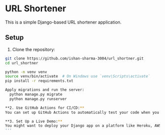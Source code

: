 # URL Shortener

This is a simple Django-based URL shortener application.

## Setup

1. Clone the repository:
```bash
git clone https://github.com/ishan-sharma-3004/url_shortner.git
cd url_shortner

python -m venv venv
source venv/bin/activate  # On Windows use `venv\Scripts\activate`
pip install -r requirements.txt

Apply migrations and run the server:
  python manage.py migrate
  python manage.py runserver

**2. Use GitHub Actions for CI/CD:**
You can set up GitHub Actions to automatically test your code when you push changes. This involves creating a `.github/workflows` directory with a YAML file defining the CI pipeline.

**3. Set Up a Live Demo:**
You might want to deploy your Django app on a platform like Heroku, AWS, or DigitalOcean for a live demo.
'''
